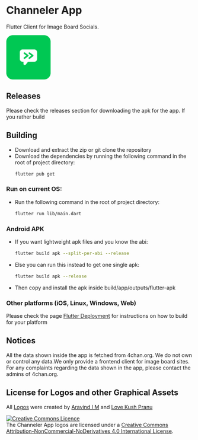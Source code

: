 # Channeler App
Flutter Client for Image Board Socials.

<img alt="Channeler App Logo" src="./assets/icon/icon_border.png" width="120" height="120"/>

## Releases
Please check the releases section for downloading the apk for the app. If you rather build

## Building
- Download and extract the zip or git clone the repository
- Download the dependencies by running the following command in the root of project directory:
  ```sh
  flutter pub get
  ```
### Run on current OS:
- Run the following command in the root of project directory:
  ```sh
  flutter run lib/main.dart
  ```

### Android APK
- If you want lightweight apk files and you know the abi:
  ```sh
  flutter build apk --split-per-abi --release
  ```

- Else you can run this instead to get one single apk:
  ```sh
  flutter build apk --release
  ```
- Then copy and install the apk inside build/app/outputs/flutter-apk

### Other platforms (iOS, Linux, Windows, Web)
Please check the page [Flutter Deployment](https://docs.flutter.dev/deployment) for instructions on how to build for your platform

## Notices
All the data shown inside the app is fetched from 4chan.org. We do not own or control any data.We only provide a frontend client for image board sites. For any complaints regarding the data shown in the app, please contact the admins of 4chan.org.

## License for Logos and other Graphical Assets
All [Logos](./assets/) were created by [Aravind I M](https://gitlab.com/AravindIM) and [Love Kush Pranu](https://github.com/lutherleo)

<a rel="license" href="http://creativecommons.org/licenses/by-nc-nd/4.0/"><img alt="Creative Commons Licence" style="border-width:0" src="https://i.creativecommons.org/l/by-nc-nd/4.0/88x31.png" /></a><br />The Channeler App logos are licensed under a <a rel="license" href="http://creativecommons.org/licenses/by-nc-nd/4.0/">Creative Commons Attribution-NonCommercial-NoDerivatives 4.0 International License</a>.
